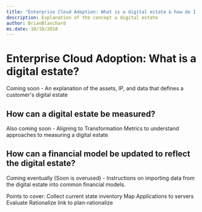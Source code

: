```yaml
---
title: "Enterprise Cloud Adoption: What is a digital estate & how do I measure it?"
description: Explanation of the concept a digital estate
author: BrianBlanchard
ms.date: 10/10/2018
---
```


# Enterprise Cloud Adoption: What is a digital estate?

Coming soon - An explanation of the assets, IP, and data that defines a customer's digital estate

## How can a digital estate be measured?

Also coming soon - Aligning to Transformation Metrics to understand approaches to measuring a digital estate

## How can a financial model be updated to reflect the digital estate?

Coming eventually (Soon is overused) - Instructions on importing data from the digital estate into common financial models.

Points to cover: 
Collect current state inventory
Map Applications to servers
Evaluate
Rationalize link to plan-rationalize
